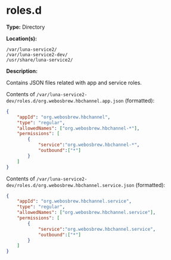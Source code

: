 # roles.d

**Type:** Directory

**Location(s):**

```
/var/luna-service2/
/var/luna-service2-dev/
/usr/share/luna-service2/
```

**Description:**

Contains JSON files related with app and service roles.

Contents of `/var/luna-service2-dev/roles.d/org.webosbrew.hbchannel.app.json` (formatted):


```json
{
	"appId": "org.webosbrew.hbchannel",
	"type": "regular",
	"allowedNames": ["org.webosbrew.hbchannel-*"],
	"permissions": [
		{
			"service":"org.webosbrew.hbchannel-*",
			"outbound":["*"]
		}
	]
}
```


Contents of `/var/luna-service2-dev/roles.d/org.webosbrew.hbchannel.service.json` (formatted):


```json
{
	"appId": "org.webosbrew.hbchannel.service",
	"type": "regular",
	"allowedNames": ["org.webosbrew.hbchannel.service"],
	"permissions": [
		{
			"service":"org.webosbrew.hbchannel.service",
			"outbound":["*"]
		}
	]
}
```
